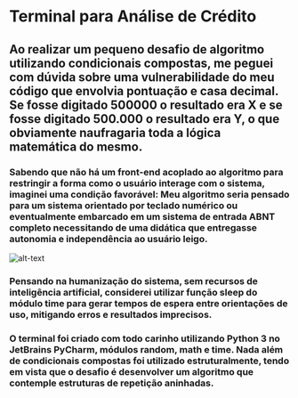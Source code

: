 # Terminal para Análise de Crédito

## Ao realizar um pequeno desafio de algoritmo utilizando condicionais compostas, me peguei com dúvida sobre uma vulnerabilidade do meu código que envolvia pontuação e casa decimal. Se fosse digitado 500000 o resultado era X e se fosse digitado 500.000 o resultado era Y, o que obviamente naufragaria toda a lógica matemática do mesmo.

### Sabendo que não há um front-end acoplado ao algoritmo para restringir a forma como o usuário interage com o sistema, imaginei uma condição favorável: Meu algoritmo seria pensado para um sistema orientado por teclado numérico ou eventualmente embarcado em um sistema de entrada ABNT completo necessitando de uma didática que entregasse autonomia e independência ao usuário leigo.

![alt-text](https://i.imgur.com/Skd9VYk.gif)

### Pensando na humanização do sistema, sem recursos de inteligência artificial, considerei utilizar função sleep do módulo time para gerar tempos de espera entre orientações de uso, mitigando erros e resultados imprecisos. 

### O terminal foi criado com todo carinho utilizando Python 3 no JetBrains PyCharm, módulos random, math e time. Nada além de condicionais compostas foi utilizado estruturalmente, tendo em vista que o desafio é desenvolver um algoritmo que contemple estruturas de repetição aninhadas.

